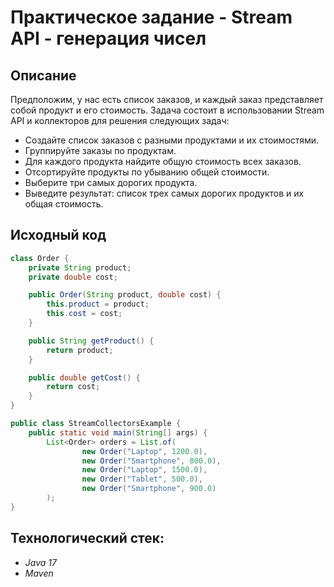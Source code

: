 # Практическое задание - Stream API - генерация чисел
## Описание
Предположим, у нас есть список заказов, и каждый заказ представляет собой продукт и его стоимость. Задача состоит в использовании Stream API и коллекторов для решения следующих задач:
- Создайте список заказов с разными продуктами и их стоимостями.
- Группируйте заказы по продуктам.
- Для каждого продукта найдите общую стоимость всех заказов.
- Отсортируйте продукты по убыванию общей стоимости.
- Выберите три самых дорогих продукта.
- Выведите результат: список трех самых дорогих продуктов и их общая стоимость.
## Исходный код
```java
class Order {
    private String product;
    private double cost;

    public Order(String product, double cost) {
        this.product = product;
        this.cost = cost;
    }

    public String getProduct() {
        return product;
    }

    public double getCost() {
        return cost;
    }
}

public class StreamCollectorsExample {
    public static void main(String[] args) {
        List<Order> orders = List.of(
                new Order("Laptop", 1200.0),
                new Order("Smartphone", 800.0),
                new Order("Laptop", 1500.0),
                new Order("Tablet", 500.0),
                new Order("Smartphone", 900.0)
        );
}
```
## Технологический стек:
- *Java 17*
- *Maven*

